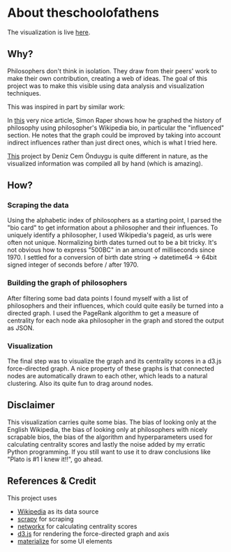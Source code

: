 # About theschoolofathens

The visualization is live [here](https://s4n0i.github.io/schoolofathens/).

## Why?
Philosophers don't think in isolation. They draw from their peers' work to make their own contribution, creating a web of ideas. The goal of this project was to make this visible using data analysis and visualization techniques.



This was inspired in part by similar work:



In [this](http://coppelia.io/2012/06/graphing-the-history-of-philosophy/) very nice article,
Simon Raper shows how he graphed the history of philosophy using philosopher's Wikipedia bio, in particular the "influenced" section.
He notes that the graph could be improved by taking into account indirect influences rather than just direct ones, which is what I tried here.  




[This](https://www.denizcemonduygu.com/philo/browse/) project by Deniz Cem Önduygu is quite different in nature,
as the visualized information was compiled all by hand (which is amazing).

## How?

### Scraping the data
Using the alphabetic index of philosophers as a starting point,
I parsed the "bio card" to get information about a philosopher and their influences.
To uniquely identify a philosopher, I used Wikipedia's pageid, as urls were often not unique.
Normalizing birth dates turned out to be a bit tricky.
It's not obvious how to express "500BC" in an amount of milliseconds since 1970. I settled for a conversion of
birth date string -> datetime64 -> 64bit signed integer of seconds before / after 1970.

### Building the graph of philosophers</h3>
After filtering some bad data points I found myself with a list of philosophers and their influences,
which could quite easily be turned into a directed graph.
I used the PageRank algorithm to get a measure of centrality for each node aka philosopher in the graph and stored the output as JSON.

### Visualization
The final step was to visualize the graph and its centrality scores in a d3.js force-directed graph.
A nice property of these graphs is that connected nodes are automatically drawn to each other, which leads to a natural clustering. Also its quite fun to drag around nodes.

## Disclaimer
This visualization carries quite some bias. The bias of looking only at the English Wikipedia,
the bias of looking only at philosophers with nicely scrapable bios,
the bias of the algorithm and hyperparameters used for calculating centrality scores
and lastly the noise added by my erratic Python programming.
If you still want to use it to draw conclusions like "Plato is #1 I knew it!!", go ahead.    

## References & Credit
This project uses
* [Wikipedia](https://www.wikipedia.org/) as its data source</li>
* [scrapy](https://scrapy.org/) for scraping</li>
* [networkx](https://networkx.github.io/) for calculating centrality scores</li>
* [d3.js](https://d3js.org/) for rendering the force-directed graph and axis</li>
* [materialize](https://materializecss.com/) for some UI elements</li>
